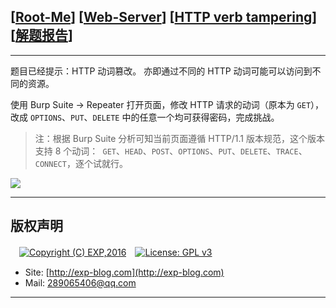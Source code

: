 ## [[Root-Me](https://www.root-me.org/)] [[Web-Server](https://www.root-me.org/en/Challenges/Web-Server/)] [[HTTP verb tampering](https://www.root-me.org/en/Challenges/Web-Server/HTTP-verb-tampering)] [[解题报告](http://exp-blog.com/2019/01/13/pid-2972/)]

------

题目已经提示：HTTP 动词篡改。 亦即通过不同的 HTTP 动词可能可以访问到不同的资源。

使用 Burp Suite -> Repeater 打开页面，修改 HTTP 请求的动词（原本为 `GET`），改成 `OPTIONS`、`PUT`、`DELETE` 中的任意一个均可获得密码，完成挑战。

> 注：根据 Burp Suite 分析可知当前页面遵循 HTTP/1.1 版本规范，这个版本支持 8 个动词：` GET`、`HEAD`、`POST`、`OPTIONS`、`PUT`、`DELETE`、`TRACE`、`CONNECT`，逐个试就行。

![](https://github.com/lyy289065406/CTF-Solving-Reports/blob/master/rootme/Web-Server/%5B10%5D%20%5B15P%5D%20HTTP%20verb%20tampering/imgs/01.png)

------

## 版权声明

　[![Copyright (C) EXP,2016](https://img.shields.io/badge/Copyright%20(C)-EXP%202016-blue.svg)](http://exp-blog.com)　[![License: GPL v3](https://img.shields.io/badge/License-GPL%20v3-blue.svg)](https://www.gnu.org/licenses/gpl-3.0)
  

- Site: [http://exp-blog.com](http://exp-blog.com) 
- Mail: <a href="mailto:289065406@qq.com?subject=[EXP's Github]%20Your%20Question%20（请写下您的疑问）&amp;body=What%20can%20I%20help%20you?%20（需要我提供什么帮助吗？）">289065406@qq.com</a>


------
